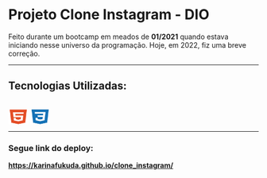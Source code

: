 <h1>Projeto Clone Instagram - DIO</h1>

<p>Feito durante um bootcamp em meados de <strong> 01/2021</strong> quando estava iniciando nesse universo da programação. Hoje, em 2022, fiz uma breve correção.</p>

---

<h2>Tecnologias Utilizadas:</h2>
<br/>
  <img align="center" alt="logo html5" height="30" width="40" src="https://raw.githubusercontent.com/devicons/devicon/master/icons/html5/html5-plain.svg"/>
   <img align="center" alt="logo css3" height="30" width="40" src="https://raw.githubusercontent.com/devicons/devicon/master/icons/css3/css3-plain.svg"/>
<br/>

---

<h3>Segue link do deploy:</h3>

<a><strong>https://karinafukuda.github.io/clone_instagram/</strong></a>

